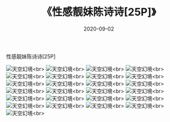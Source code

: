 ﻿---
layout: post
title: 《性感靓妹陈诗诗[25P]》
date: 2020-09-02
img: http://photo.orgx.cf/唯美/2020/性感靓妹陈诗诗[25P]/000.jpg
tags: [美女,清纯,唯美]
---

性感靓妹陈诗诗[25P]



![天空幻境](http://photo.orgx.cf/唯美/2020/性感靓妹陈诗诗[25P]/001.jpg''天空幻境'')<br>
![天空幻境](http://photo.orgx.cf/唯美/2020/性感靓妹陈诗诗[25P]/002.jpg''天空幻境'')<br>
![天空幻境](http://photo.orgx.cf/唯美/2020/性感靓妹陈诗诗[25P]/003.jpg''天空幻境'')<br>
![天空幻境](http://photo.orgx.cf/唯美/2020/性感靓妹陈诗诗[25P]/004.jpg''天空幻境'')<br>
![天空幻境](http://photo.orgx.cf/唯美/2020/性感靓妹陈诗诗[25P]/005.jpg''天空幻境'')<br>
![天空幻境](http://photo.orgx.cf/唯美/2020/性感靓妹陈诗诗[25P]/006.jpg''天空幻境'')<br>
![天空幻境](http://photo.orgx.cf/唯美/2020/性感靓妹陈诗诗[25P]/007.jpg''天空幻境'')<br>
![天空幻境](http://photo.orgx.cf/唯美/2020/性感靓妹陈诗诗[25P]/008.jpg''天空幻境'')<br>
![天空幻境](http://photo.orgx.cf/唯美/2020/性感靓妹陈诗诗[25P]/009.jpg''天空幻境'')<br>
![天空幻境](http://photo.orgx.cf/唯美/2020/性感靓妹陈诗诗[25P]/010.jpg''天空幻境'')<br>
![天空幻境](http://photo.orgx.cf/唯美/2020/性感靓妹陈诗诗[25P]/011.jpg''天空幻境'')<br>
![天空幻境](http://photo.orgx.cf/唯美/2020/性感靓妹陈诗诗[25P]/012.jpg''天空幻境'')<br>
![天空幻境](http://photo.orgx.cf/唯美/2020/性感靓妹陈诗诗[25P]/013.jpg''天空幻境'')<br>
![天空幻境](http://photo.orgx.cf/唯美/2020/性感靓妹陈诗诗[25P]/014.jpg''天空幻境'')<br>
![天空幻境](http://photo.orgx.cf/唯美/2020/性感靓妹陈诗诗[25P]/015.jpg''天空幻境'')<br>
![天空幻境](http://photo.orgx.cf/唯美/2020/性感靓妹陈诗诗[25P]/016.jpg''天空幻境'')<br>
![天空幻境](http://photo.orgx.cf/唯美/2020/性感靓妹陈诗诗[25P]/017.jpg''天空幻境'')<br>
![天空幻境](http://photo.orgx.cf/唯美/2020/性感靓妹陈诗诗[25P]/018.jpg''天空幻境'')<br>
![天空幻境](http://photo.orgx.cf/唯美/2020/性感靓妹陈诗诗[25P]/019.jpg''天空幻境'')<br>
![天空幻境](http://photo.orgx.cf/唯美/2020/性感靓妹陈诗诗[25P]/020.jpg''天空幻境'')<br>
![天空幻境](http://photo.orgx.cf/唯美/2020/性感靓妹陈诗诗[25P]/021.jpg''天空幻境'')<br>
![天空幻境](http://photo.orgx.cf/唯美/2020/性感靓妹陈诗诗[25P]/022.jpg''天空幻境'')<br>
![天空幻境](http://photo.orgx.cf/唯美/2020/性感靓妹陈诗诗[25P]/023.jpg''天空幻境'')<br>
![天空幻境](http://photo.orgx.cf/唯美/2020/性感靓妹陈诗诗[25P]/024.jpg''天空幻境'')<br>
![天空幻境](http://photo.orgx.cf/唯美/2020/性感靓妹陈诗诗[25P]/025.jpg''天空幻境'')<br>